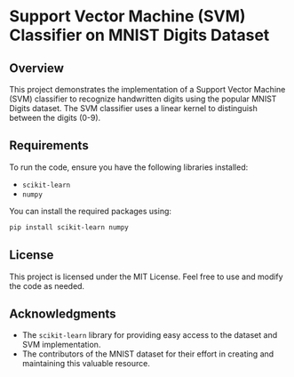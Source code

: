 # Support Vector Machine (SVM) Classifier on MNIST Digits Dataset

## Overview
This project demonstrates the implementation of a Support Vector Machine (SVM) classifier to recognize handwritten digits using the popular MNIST Digits dataset. The SVM classifier uses a linear kernel to distinguish between the digits (0-9).

## Requirements
To run the code, ensure you have the following libraries installed:
- `scikit-learn`
- `numpy`

You can install the required packages using:
```bash
pip install scikit-learn numpy
```

## License
This project is licensed under the MIT License. Feel free to use and modify the code as needed.

## Acknowledgments
- The `scikit-learn` library for providing easy access to the dataset and SVM implementation.
- The contributors of the MNIST dataset for their effort in creating and maintaining this valuable resource.


